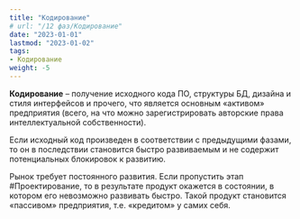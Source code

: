 ```yaml
---
title: "Кодирование"
# url: "/12 фаз/Кодирование"
date: "2023-01-01"
lastmod: "2023-01-02"
tags:
- Кодирование
weight: -5
---
```


**Кодирование** – получение исходного кода ПО, структуры БД, дизайна и стиля интерфейсов и прочего, что является основным «активом» предприятия (всего, на что можно зарегистрировать авторские права интеллектуальной собственности). 

Если исходный код произведен в соответствии с предыдущими фазами, то он в последствии становится быстро развиваемым и не содержит потенциальных блокировок к развитию.  

Рынок требует постоянного развития. Если пропустить этап #Проектирование, то в результате продукт окажется в состоянии, в котором его невозможно развивать быстро. Такой продукт становится «пассивом» предприятия, т.е. «кредитом» у самих себя. 